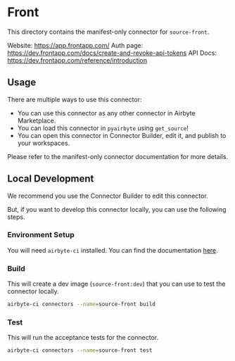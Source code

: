 # Front
This directory contains the manifest-only connector for `source-front`.

Website: https://app.frontapp.com/
Auth page: https://dev.frontapp.com/docs/create-and-revoke-api-tokens
API Docs: https://dev.frontapp.com/reference/introduction

## Usage
There are multiple ways to use this connector:
- You can use this connector as any other connector in Airbyte Marketplace.
- You can load this connector in `pyairbyte` using `get_source`!
- You can open this connector in Connector Builder, edit it, and publish to your workspaces.

Please refer to the manifest-only connector documentation for more details.

## Local Development
We recommend you use the Connector Builder to edit this connector.

But, if you want to develop this connector locally, you can use the following steps.

### Environment Setup
You will need `airbyte-ci` installed. You can find the documentation [here](airbyte-ci).

### Build
This will create a dev image (`source-front:dev`) that you can use to test the connector locally.
```bash
airbyte-ci connectors --name=source-front build
```

### Test
This will run the acceptance tests for the connector.
```bash
airbyte-ci connectors --name=source-front test
```

